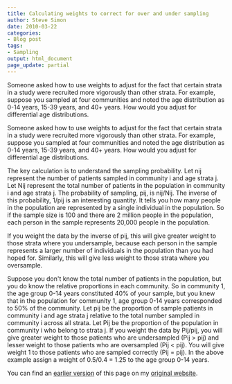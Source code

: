 ```yaml
---
title: Calculating weights to correct for over and under sampling
author: Steve Simon
date: 2010-03-22
categories:
- Blog post
tags:
- Sampling
output: html_document
page_update: partial
---
```


Someone asked how to use weights to adjust for the fact that certain strata in a study were recruited more vigorously than other strata. For example, suppose you sampled at four communities and noted the age distribution as 0-14 years, 15-39 years, and  40+ years. How would you adjust for differential age distributions.

<!---More--->

Someone asked how to use weights to adjust for the fact that certain strata in a study were recruited more vigorously than other strata. For example, suppose you sampled at four communities and noted the age distribution as 0-14 years, 15-39 years, and  40+ years. How would you adjust for differential age distributions.

The key calculation is to understand the sampling probability. Let nij represent the number of patients sampled in community i and age strata j. Let Nij represent the total number of patients in the population in community i and age strata j. The probability of sampling, pij,  is nij/Nij. The inverse of this probability, 1/pij is an interesting quantity. It tells you how many people in the population are represented by a single individual in the population. So if the sample size is 100 and there are 2 million people in the population, each person in the sample represents 20,000 people in the population.

If you weight the data by the inverse of pij, this will give greater weight to those strata where you undersample, because each person in the sample represents a larger number of individuals in the population than you had hoped for. Similarly, this will give less weight to those strata where you oversample.

Suppose you don't know the total number of patients in the population, but you do know the relative proportions in each community. So in community 1, the age group 0-14 years constituted 40% of your sample, but you knew that in the population for community 1, age group 0-14 years corresponded to 50% of the community. Let pij be the proportion of sample patients in community i and age strata j relative to the total number sampled in community i across all strata. Let Pij be the proportion of the population in community i who belong to strata j. If you weight the data by Pij/pij, you will give greater weight to those patients who are undersampled (Pij > pij) and lesser weight to those patients who are oversampled (Pij < pij).  You will give weight 1 to those patients who are sampled correctly (Pij = pij). In the above example assign a weight of 0.5/0.4 = 1.25 to the age group 0-14 years.

You can find an [earlier version][sim1] of this page on my [original website][sim2].

[sim1]: http://www.pmean.com/10/CalculatingWeights.html
[sim2]: http://www.pmean.com/original_site.html
